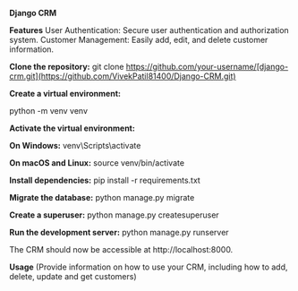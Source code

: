 **Django CRM**

**Features**
User Authentication: Secure user authentication and authorization system.
Customer Management: Easily add, edit, and delete customer information.

**Clone the repository:**
git clone https://github.com/your-username/[django-crm.git](https://github.com/VivekPatil81400/Django-CRM.git)

**Create a virtual environment:**

python -m venv venv

**Activate the virtual environment:**

**On Windows:**
venv\Scripts\activate

**On macOS and Linux:**
source venv/bin/activate

**Install dependencies:**
pip install -r requirements.txt

**Migrate the database:**
python manage.py migrate

**Create a superuser:**
python manage.py createsuperuser

**Run the development server:** 
python manage.py runserver

The CRM should now be accessible at http://localhost:8000.

**Usage**
(Provide information on how to use your CRM, including how to add, delete, update and get customers)
